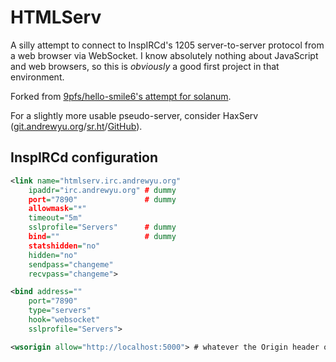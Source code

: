 # HTMLServ

A silly attempt to connect to InspIRCd's 1205 server-to-server protocol
from a web browser via WebSocket.  I know absolutely nothing about
JavaScript and web browsers, so this is *obviously* a good
first project in that environment.

Forked from [9pfs/hello-smile6's attempt for solanum](https://github.com/hello-smile6/html5-solanum-s2s-implementation/).

For a slightly more usable pseudo-server, consider HaxServ ([git.andrewyu.org](https://git.andrewyu.org/hax/coupserv.git)/[sr.ht](https://git.sr.ht/~runxiyu/haxserv)/[GitHub](https://github.com/runxiyu/haxserv)).

## InspIRCd configuration
```xml
<link name="htmlserv.irc.andrewyu.org"
	ipaddr="irc.andrewyu.org" # dummy
	port="7890"               # dummy
	allowmask="*"
	timeout="5m"
	sslprofile="Servers"      # dummy
	bind=""                   # dummy
	statshidden="no"
	hidden="no"
	sendpass="changeme"
	recvpass="changeme">

<bind address=""
	port="7890"
	type="servers"
	hook="websocket"
	sslprofile="Servers">

<wsorigin allow="http://localhost:5000"> # whatever the Origin header of the request will be
```
